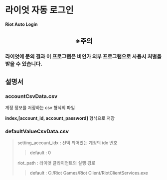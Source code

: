 # 라이엇 자동 로그인

__Riot Auto Login__  
## <center>※주의 </center>
### 라이엇에 문의 결과 이 프로그램은 비인가 외부 프로그램으로 사용시 처벌을 받을 수 있습니다.  

## 설명서

### accountCsvData.csv
계정 정보를 저장하는 csv 형식의 파일

__index,[account_id, account_password]__ 형식으로 저장

### defaultValueCsvData.csv
> setting_account_idx : 선택 되어있는 계정의 idx 번호  
> > default : 0  
> 
> riot_path : 라이엇 클라이언트의 실행 경로  
> > default : C:/Riot Games/Riot Client/RiotClientServices.exe  
